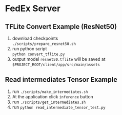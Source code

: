 # FedEx Server

## TFLite Convert Example (ResNet50)

1. download checkpoints  
   `./scripts/prepare_resnet50.sh`
2. run python script  
   `python convert_tflite.py`
3. output model `resnet50.tflite` will be saved at `$PROJECT_ROOT/client/app/src/main/assets`

## Read intermediates Tensor Example

1. run `./scripts/make_intermediates.sh`
2. At the application click `inference` button
3. run `./scripts/get_intermediates.sh`
4. run `python read_intermediate_tensor_test.py`
